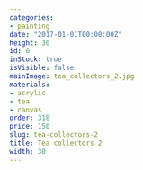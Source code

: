```yaml
---
categories:
- painting
date: "2017-01-01T00:00:00Z"
height: 30
id: 0
inStock: true
isVisible: false
mainImage: tea_collectors_2.jpg
materials:
- acrylic
- tea
- canvas
order: 318
price: 150
slug: tea-collectors-2
title: Tea collectors 2
width: 30
---
```


